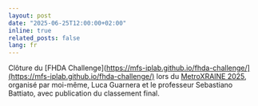 ```yaml
---
layout: post
date: "2025-06-25T12:00:00+02:00"
inline: true
related_posts: false
lang: fr
---
```

Clôture du [FHDA Challenge](https://mfs-iplab.github.io/fhda-challenge/](https://mfs-iplab.github.io/fhda-challenge/) lors du [MetroXRAINE 2025](https://metroxraine.org/), organisé par moi-même, Luca Guarnera et le professeur Sebastiano Battiato, avec publication du classement final.
